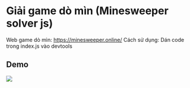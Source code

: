 # Giải game dò mìn (Minesweeper solver js)

Web game dò mìn: https://minesweeper.online/
Cách sử dụng: Dán code trong index.js vào devtools

## Demo

[![](http://img.youtube.com/vi/vAd6Sei_ss8/0.jpg)](http://www.youtube.com/watch?v=vAd6Sei_ss8)
